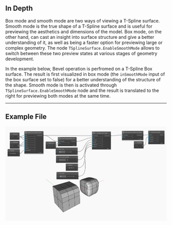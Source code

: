 <!--- Autodesk.DesignScript.Geometry.TSpline.TSplineSurface.EnableSmoothMode --->
<!--- NN2ZH7ONXE6AF3LL2XG7BSXNABGZRF4KYTGXDYF24O5PLZ2GWW4Q --->
## In Depth
Box mode and smooth mode are two ways of viewing a T-Spline surface. Smooth mode is the true shape of a T-Spline surface and is useful for previewing the aesthetics and dimensions of the model. Box mode, on the other hand, can cast an insight into surface structure and give a better understanding of it, as well as being a faster option for previewing large or complex geometry. The node `TSplineSurface.EnableSmoothMode` allows to switch between these two preview states at various stages of geometry development. 

In the example below, Bevel operation is perfromed on a T-Spline Box surface. The result is first visualized in box mode (the `inSmoothMode` input of the box surface set to false) for a better understanding of the structure of the shape. Smooth mode is then is activated through `TSplineSurface.EnableSmoothMode` node and the result is translated to the right for previewing both modes at the same time.
___
## Example File

![TSplineSurface.EnableSmoothMode](./Autodesk.DesignScript.Geometry.TSpline.TSplineSurface.EnableSmoothMode_img.jpg)